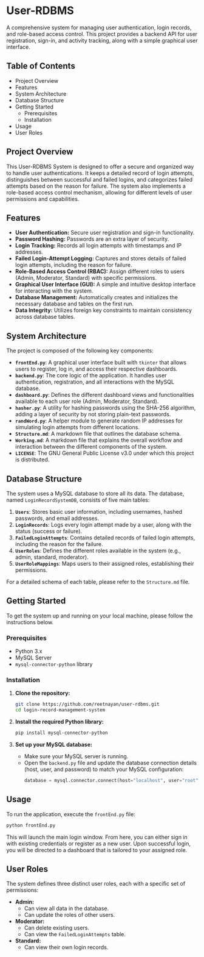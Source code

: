 # User-RDBMS
A comprehensive system for managing user authentication, login records, and role-based access control. This project provides a backend API for user registration, sign-in, and activity tracking, along with a simple graphical user interface.

## Table of Contents

  - Project Overview
  - Features
  - System Architecture
  - Database Structure
  - Getting Started
      - Prerequisites
      - Installation
  - Usage
  - User Roles

## Project Overview

This User-RDBMS System is designed to offer a secure and organized way to handle user authentications. It keeps a detailed record of login attempts, distinguishes between successful and failed logins, and categorizes failed attempts based on the reason for failure. The system also implements a role-based access control mechanism, allowing for different levels of user permissions and capabilities.

## Features

  - **User Authentication:** Secure user registration and sign-in functionality.
  - **Password Hashing:** Passwords are an extra layer of security.
  - **Login Tracking:** Records all login attempts with timestamps and IP addresses.
  - **Failed Login-Attempt Logging:** Captures and stores details of failed login attempts, including the reason for failure.
  - **Role-Based Access Control (RBAC):** Assign different roles to users (Admin, Moderator, Standard) with specific permissions.
  - **Graphical User Interface (GUI):** A simple and intuitive desktop interface for interacting with the system.
  - **Database Management:** Automatically creates and initializes the necessary database and tables on the first run.
  - **Data Integrity:** Utilizes foreign key constraints to maintain consistency across database tables.

## System Architecture

The project is composed of the following key components:

  - **`frontEnd.py`**: A graphical user interface built with `tkinter` that allows users to register, log in, and access their respective dashboards.
  - **`backend.py`**: The core logic of the application. It handles user authentication, registration, and all interactions with the MySQL database.
  - **`dashboard.py`**: Defines the different dashboard views and functionalities available to each user role (Admin, Moderator, Standard).
  - **`hasher.py`**: A utility for hashing passwords using the SHA-256 algorithm, adding a layer of security by not storing plain-text passwords.
  - **`randWord.py`**: A helper module to generate random IP addresses for simulating login attempts from different locations.
  - **`Structure.md`**: A markdown file that outlines the database schema.
  - **`Working.md`**: A markdown file that explains the overall workflow and interaction between the different components of the system.
  - **`LICENSE`**: The GNU General Public License v3.0 under which this project is distributed.

## Database Structure

The system uses a MySQL database to store all its data. The database, named `LoginRecordSystemDB`, consists of five main tables:

1.  **`Users`**: Stores basic user information, including usernames, hashed passwords, and email addresses.
2.  **`LoginRecords`**: Logs every login attempt made by a user, along with the status (success or failure).
3.  **`FailedLoginAttempts`**: Contains detailed records of failed login attempts, including the reason for the failure.
4.  **`UserRoles`**: Defines the different roles available in the system (e.g., admin, standard, moderator).
5.  **`UserRoleMappings`**: Maps users to their assigned roles, establishing their permissions.

For a detailed schema of each table, please refer to the `Structure.md` file.

## Getting Started

To get the system up and running on your local machine, please follow the instructions below.

### Prerequisites

  - Python 3.x
  - MySQL Server
  - `mysql-connector-python` library

### Installation

1.  **Clone the repository:**

    ```bash
    git clone https://github.com/reetnayan/user-rdbms.git
    cd login-record-management-system
    ```

2.  **Install the required Python library:**

    ```bash
    pip install mysql-connector-python
    ```

3.  **Set up your MySQL database:**

      - Make sure your MySQL server is running.
      - Open the `backend.py` file and update the database connection details (host, user, and password) to match your MySQL configuration:
        ```python
        database = mysql.connector.connect(host="localhost", user="root", passwd="root")
        ```

## Usage

To run the application, execute the `frontEnd.py` file:

```bash
python frontEnd.py
```

This will launch the main login window. From here, you can either sign in with existing credentials or register as a new user. Upon successful login, you will be directed to a dashboard that is tailored to your assigned role.

## User Roles

The system defines three distinct user roles, each with a specific set of permissions:

  - **Admin:**
      - Can view all data in the database.
      - Can update the roles of other users.
  - **Moderator:**
      - Can delete existing users.
      - Can view the `FailedLoginAttempts` table.
  - **Standard:**
      - Can view their own login records.
